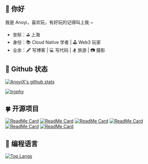
## 👋 你好

我是 Anoyi，喜欢玩，有好玩的记得叫上我 ~

- 坐标：⛳️ 上海
- 身份：📚 Cloud Native 学者 | 🕹 Web3 玩家
- 业余：🖋 写博客 | 💻 写代码 | 🏂 旅游 | 📷 摄影

## 🌱 Github 状态

[![AnoyiX's github stats](https://github-readme-stats.vercel.app/api?username=AnoyiX&count_private=true&show_icons=true&theme=radical&show_owner=true)](https://github.com/AnoyiX)

[![trophy](https://github-profile-trophy.vercel.app/?username=AnoyiX&theme=radical&row=1)](https://github.com/ryo-ma/github-profile-trophy)

## 🍀 开源项目

[![ReadMe Card](https://github-readme-stats.vercel.app/api/pin/?username=AnoyiX&repo=anoyi&theme=radical)](https://github.com/AnoyiX/anoyi)
[![ReadMe Card](https://github-readme-stats.vercel.app/api/pin/?username=tezignlab&repo=fastlab&theme=radical)](https://github.com/tezignlab/fastlab)
[![ReadMe Card](https://github-readme-stats.vercel.app/api/pin/?username=AnoyiX&repo=KubernetesWebTTY&theme=radical)](https://github.com/AnoyiX/KubernetesWebTTY)
[![ReadMe Card](https://github-readme-stats.vercel.app/api/pin/?username=AnoyiX&repo=grpc-spring-boot-starter&theme=radical)](https://github.com/AnoyiX/grpc-spring-boot-starter)
[![ReadMe Card](https://github-readme-stats.vercel.app/api/pin/?username=AnoyiX&repo=spring-security-demos&theme=radical)](https://github.com/AnoyiX/spring-security-demos)
[![ReadMe Card](https://github-readme-stats.vercel.app/api/pin/?username=AnoyiX&repo=grpc-python&theme=radical)](https://github.com/AnoyiX/grpc-python)

## 🌿 编程语言

[![Top Langs](https://github-readme-stats.vercel.app/api/top-langs/?username=AnoyiX&theme=radical)](https://github.com/anuraghazra/github-readme-stats)

